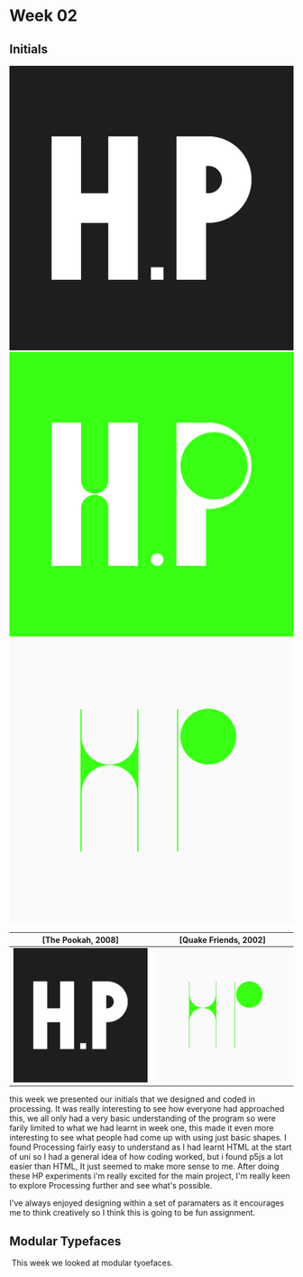 # Week 02

## Initials

![](HP1.png)
![](HP2.png)
![](HP3.png)

[The Pookah, 2008]                 |  [Quake Friends, 2002]
:-------------------------:|:-------------------------:
![](HP1.png)       |  ![](HP3.png) 

this week we presented our initials that we designed and coded in processing.
It was really interesting to see how everyone had approached this, we all only had a very basic understanding of the program so were farily limited to what we had learnt in week one, this made it even more interesting to see what people had come up with using just basic shapes.
I found Processing fairly easy to understand as I had learnt HTML at the start of uni so I had a general idea of how coding worked, but i found p5js a lot easier than HTML, It just seemed to make more sense to me. After doing these HP experiments i'm really excited for the main project, I'm really keen to explore Processing further and see what's possible.

I've always enjoyed designing within a set of paramaters as it encourages me to think creatively so I think this is going to be fun assignment.

## Modular Typefaces

![]()
This week we looked at modular tyoefaces.
